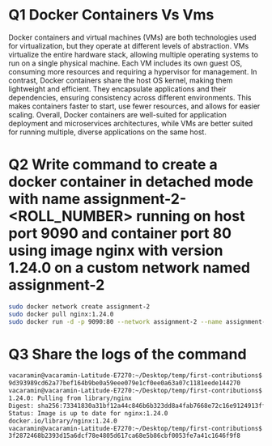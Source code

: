 # Q1 Docker Containers Vs Vms
Docker containers and virtual machines (VMs) are both technologies used for virtualization, but they operate at different levels of abstraction. VMs virtualize the entire hardware stack, allowing multiple operating systems to run on a single physical machine. Each VM includes its own guest OS, consuming more resources and requiring a hypervisor for management. In contrast, Docker containers share the host OS kernel, making them lightweight and efficient. They encapsulate applications and their dependencies, ensuring consistency across different environments. This makes containers faster to start, use fewer resources, and allows for easier scaling. Overall, Docker containers are well-suited for application deployment and microservices architectures, while VMs are better suited for running multiple, diverse applications on the same host.

# Q2 Write command to create a docker container in detached mode with name assignment-2-<ROLL_NUMBER> running on host port 9090 and container port 80 using image nginx with version 1.24.0 on a custom network named assignment-2

```bash
sudo docker network create assignment-2
sudo docker pull nginx:1.24.0
sudo docker run -d -p 9090:80 --network assignment-2 --name assignment-2-I18-0530 nginx:1.24.0
```

# Q3 Share the logs of the command 
```bash
vacaramin@vacaramin-Latitude-E7270:~/Desktop/temp/first-contributions$ sudo docker network create assignment-2
9d393989cd62a77bef164b9be0a59eee079e1cf0ee0a63a07c1181eede144270
vacaramin@vacaramin-Latitude-E7270:~/Desktop/temp/first-contributions$ sudo docker pull nginx:1.24.0
1.24.0: Pulling from library/nginx
Digest: sha256:73341830a31bf12a44c846b6b323dd8a4fab7668e72c16e9124913ff097c9536
Status: Image is up to date for nginx:1.24.0
docker.io/library/nginx:1.24.0
vacaramin@vacaramin-Latitude-E7270:~/Desktop/temp/first-contributions$ sudo docker run -d -p 9090:80 --network assignment-2 --name assignment-2-I18-0530 nginx:1.24.0
3f2872468b2393d15a6dcf78e4805d617ca68e5b86cbf0053fe7a41c1646f9f8
```

